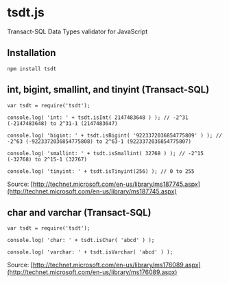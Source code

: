 # tsdt.js

Transact-SQL Data Types validator for JavaScript

## Installation

    npm install tsdt

## int, bigint, smallint, and tinyint (Transact-SQL)

    var tsdt = require('tsdt');

    console.log( 'int: ' + tsdt.isInt( 2147483648 ) ); // -2^31 (-2147483648) to 2^31-1 (2147483647)

    console.log( 'bigint: ' + tsdt.isBigint( '9223372036854775809' ) ); // -2^63 (-9223372036854775808) to 2^63-1 (9223372036854775807)

    console.log( 'smallint: ' + tsdt.isSmallint( 32768 ) ); // -2^15 (-32768) to 2^15-1 (32767)

    console.log( 'tinyint: ' + tsdt.isTinyint(256) ); // 0 to 255

Source: [http://technet.microsoft.com/en-us/library/ms187745.aspx](http://technet.microsoft.com/en-us/library/ms187745.aspx)

## char and varchar (Transact-SQL)

    var tsdt = require('tsdt');

    console.log( 'char: ' + tsdt.isChar( 'abcd' ) );

    console.log( 'varchar: ' + tsdt.isVarchar( 'abcd' ) );

Source: [http://technet.microsoft.com/en-us/library/ms176089.aspx](http://technet.microsoft.com/en-us/library/ms176089.aspx)



